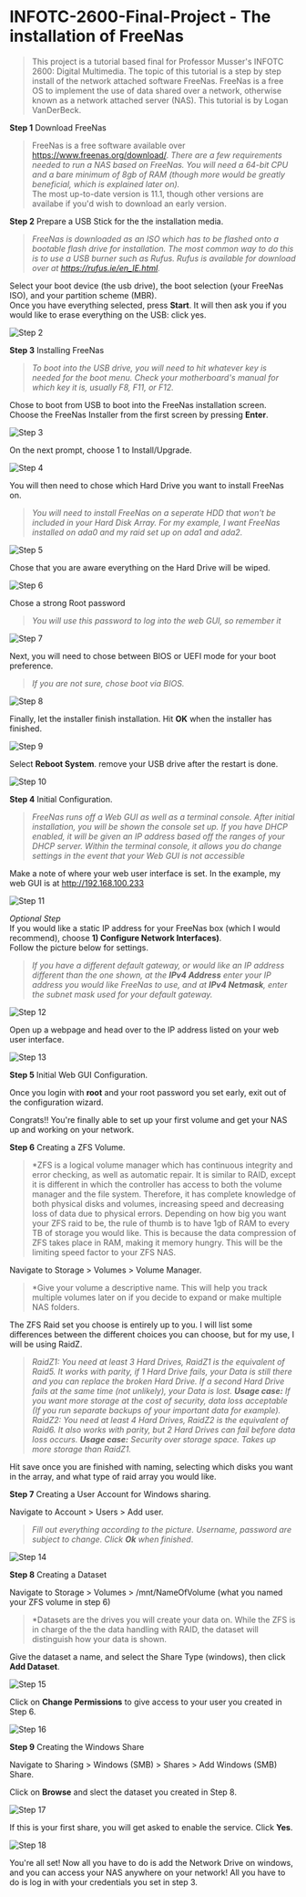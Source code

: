 # INFOTC-2600-Final-Project - The installation of FreeNas 
>This project is a tutorial based final for Professor Musser's INFOTC 2600: Digital Multimedia. The topic of this tutorial is a step by step install of the network attached software FreeNas. FreeNas is a free OS to implement the use of data shared over a network, otherwise known as a network attached server (NAS). This tutorial is by Logan VanDerBeck.

**Step 1** Download FreeNas  
>FreeNas is a free software available over https://www.freenas.org/download/. *There are a few requirements needed to run a NAS based on FreeNas. You will need a 64-bit CPU and a bare minimum of 8gb of RAM (though more would be greatly beneficial, which is explained later on).*  
The most up-to-date version is 11.1, though other versions are availabe if you'd wish to download an early version.  


**Step 2** Prepare a USB Stick for the the installation media.  
>*FreeNas is downloaded as an ISO which has to be flashed onto a bootable flash drive for installation. The most common way to do this is to use a USB burner such as Rufus. Rufus is available for download over at https://rufus.ie/en_IE.html.*  

Select your boot device (the usb drive), the boot selection (your FreeNas ISO), and your partition scheme (MBR).  
Once you have everything selected, press **Start**. It will then ask you if you would like to erase everything on the USB: click yes.  
  
![Step 2](https://github.com/lvanderbeck/INFOTC-2600-Final-Project/blob/master/1.png)  
  
**Step 3** Installing FreeNas  
>*To boot into the USB drive, you will need to hit whatever key is needed for the boot menu. Check your motherboard's manual for which key it is, usually F8, F11, or F12.*  
  
Chose to boot from USB to boot into the FreeNas installation screen.  
Choose the FreeNas Installer from the first screen by pressing **Enter**.  

![Step 3](https://github.com/lvanderbeck/INFOTC-2600-Final-Project/blob/master/2.png)  
  
On the next prompt, choose 1 to Install/Upgrade.  
  
![Step 4](  https://github.com/lvanderbeck/INFOTC-2600-Final-Project/blob/master/3.png)
  
You will then need to chose which Hard Drive you want to install FreeNas on.  
  
>*You will need to install FreeNas on a seperate HDD that won't be included in your Hard Disk Array. For my example, I want FreeNas installed on ada0 and my raid set up on ada1 and ada2.*  
  
![Step 5](https://github.com/lvanderbeck/INFOTC-2600-Final-Project/blob/master/4.png)  

Chose that you are aware everything on the Hard Drive will be wiped. 

![Step 6](https://github.com/lvanderbeck/INFOTC-2600-Final-Project/blob/master/5.png)

Chose a strong Root password

>*You will use this password to log into the web GUI, so remember it*

![Step 7](https://github.com/lvanderbeck/INFOTC-2600-Final-Project/blob/master/6.png)
  
 Next, you will need to chose between BIOS or UEFI mode for your boot preference.  
  
 >*If you are not sure, chose boot via BIOS.*  
 
 ![Step 8](https://github.com/lvanderbeck/INFOTC-2600-Final-Project/blob/master/7.png) 
   
 Finally, let the installer finish installation. Hit **OK** when the installer has finished.  
   
 ![Step 9](https://github.com/lvanderbeck/INFOTC-2600-Final-Project/blob/master/8.png) 
 
 Select **Reboot System**. remove your USB drive after the restart is done.  
 
 ![Step 10](https://github.com/lvanderbeck/INFOTC-2600-Final-Project/blob/master/9.png)  
 
 **Step 4** Initial Configuration.  
   
 >*FreeNas runs off a Web GUI as well as a terminal console. After initial installation, you will be shown the console set up. If you have DHCP enabled, it will be given an IP address based off the ranges of your DHCP server. Within the terminal console, it allows you do change settings in the event that your Web GUI is not accessible*    
   
 Make a note of where your web user interface is set. In the example, my web GUI is at http://192.168.100.233  
   
 ![Step 11](https://github.com/lvanderbeck/INFOTC-2600-Final-Project/blob/master/10.png)
 
 *Optional Step*   
 If you would like a static IP address for your FreeNas box (which I would recommend), choose **1) Configure Network Interfaces)**.  
 Follow the picture below for settings. 
 >*If you have a different default gateway, or would like an IP address different than the one shown, at the **IPv4 Address** enter your IP address you would like FreeNas to use, and at **IPv4 Netmask**, enter the subnet mask used for your default gateway.*  
 
 ![Step 12](https://github.com/lvanderbeck/INFOTC-2600-Final-Project/blob/master/11.png)
 
 Open up a webpage and head over to the IP address listed on your web user interface.   
 
 ![Step 13](https://github.com/lvanderbeck/INFOTC-2600-Final-Project/blob/master/12.png)  
 
 **Step 5** Initial Web GUI Configuration.  
 
 Once you login with **root** and your root password you set early, exit out of the configuration wizard. 
 
 Congrats!! You're finally able to set up your first volume and get your NAS up and working on your network.   
 
 **Step 6** Creating a ZFS Volume.  
 
 >*ZFS is a logical volume manager which has continuous integrity and error checking, as well as automatic repair. It is similar to RAID, except it is different in which the controller has access to both the volume manager and the file system. Therefore, it has complete knowledge of both physical disks and volumes, increasing speed and decreasing loss of data due to physical errors. Depending on how big you want your ZFS raid to be, the rule of thumb is to have 1gb of RAM to every TB of storage you would like. This is because the data compression of ZFS takes place in RAM, making it memory hungry. This will be the limiting speed factor to your ZFS NAS. 
 
 Navigate to Storage > Volumes > Volume Manager.  
 
 >*Give your volume a descriptive name. This will help you track multiple volumes later on if you decide to expand or make multiple NAS folders.  
 
 The ZFS Raid set you choose is entirely up to you. I will list some differences between the different choices you can choose, but for my use, I will be using RaidZ.  
 
 >*RaidZ1: You need at least 3 Hard Drives, RaidZ1 is the equivalent of Raid5. It works with parity, if 1 Hard Drive fails, your Data is still there and you can replace the broken Hard Drive. If a second Hard Drive fails at the same time (not unlikely), your Data is lost.
**Usage case:** If you want more storage at the cost of security, data loss acceptable (If you run separate backups of your important data for example).  
RaidZ2: You need at least 4 Hard Drives, RaidZ2 is the equivalent of Raid6. It also works with parity, but 2 Hard Drives can fail before data loss occurs. **Usage case:** Security over storage space. Takes up more storage than RaidZ1.*
 
 Hit save once you are finished with naming, selecting which disks you want in the array, and what type of raid array you would like. 
 
 **Step 7** Creating a User Account for Windows sharing. 
 
 Navigate to Account > Users > Add user. 
 
 >*Fill out everything according to the picture. Username, password are subject to change. Click **Ok** when finished*.
 
 ![Step 14](https://github.com/lvanderbeck/INFOTC-2600-Final-Project/blob/master/13.png)
 
 **Step 8** Creating a Dataset 
 
 Navigate to Storage > Volumes > /mnt/NameOfVolume (what you named your ZFS volume in step 6)  
 
 >*Datasets are the drives you will create your data on. While the ZFS is in charge of the the data handling with RAID, the dataset will distinguish how your data is shown.  
 
 Give the dataset a name, and select the Share Type (windows), then click **Add Dataset**. 
  
  ![Step 15](https://github.com/lvanderbeck/INFOTC-2600-Final-Project/blob/master/14.png)  
  
  Click on **Change Permissions** to give access to your user you created in Step 6.   
  
  ![Step 16](https://github.com/lvanderbeck/INFOTC-2600-Final-Project/blob/master/15.png) 
  
  **Step 9** Creating the Windows Share  
  
  Navigate to Sharing > Windows (SMB) > Shares > Add Windows (SMB) Share.  
  
  Click on **Browse** and slect the dataset you created in Step 8.  
  
  ![Step 17](https://github.com/lvanderbeck/INFOTC-2600-Final-Project/blob/master/16.png)  
  
  If this is your first share, you will get asked to enable the service. Click **Yes**.  
  
  ![Step 18](https://github.com/lvanderbeck/INFOTC-2600-Final-Project/blob/master/17.png)  
  
  You're all set! Now all you have to do is add the Network Drive on windows, and you can access your NAS anywhere on your network! All you have to do is log in with your credentials you set in step 3. 
  
  
 
 
 




